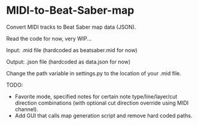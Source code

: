 # MIDI-to-Beat-Saber-map
Convert MIDI tracks to Beat Saber map data (JSON).

Read the code for now, very WIP...

Input: .mid file (hardcoded as beatsaber.mid for now)

Output: .json file (hardcoded as data.json for now)

Change the path variable in settings.py to the location of your .mid file.

TODO:
- Favorite mode, specified notes for certain note type/line/layer/cut direction combinations (with optional cut direction override using MIDI channel).
- Add GUI that calls map generation script and remove hard coded paths.
